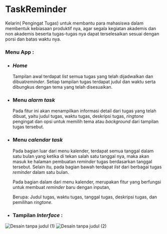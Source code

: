 # TaskReminder
Kelarin( Pengingat Tugas) untuk membantu para mahasiswa dalam membentuk kebiasaan produktif nya, 
agar segala kegiatan akademis dan non akademis beserta tugas-tugas nya dapat terselesaikan sesuai dengan porsi dan batas waktu nya.

### Menu App :
- ### *Home*
  Tampilan awal terdapat *list* semua tugas yang telah dijadwalkan dan dibuat*reminder*.
  Setiap tampilan tugas terdapat judul dan waktu serta dibungkus dengan tema yang telah disesuaikan.

- ### Menu *alarm task* 
  Pada fitur ini akan menampilkan informasi detail dari tugas yang telah dibuat, yaitu judul tugas, waktu tugas,
  deskripsi tugas, *ringtone* pengingat dan opsi untuk memilih tema atau *background* dari tampilan tugas tersebut.

-  ### Menu *calendar task*
    Pada bagian luar dari menu kalender, terdapat semua tanggal dalam satu bulan yang ketika di tekan salah 
    satu tanggal nya, maka akan masuk ke halaman pembuatan *reminder* tugas berdasarkan tanggal tersebut. 
    Selain itu, pada bagian bawah terdapat *list* dari berbagai tugas *reminder* dalam satu bulan.
  
    Pada bagian dalam dari menu kalender, merupakan fitur yang berfungsi untuk membuat *reminder* baru 
    dengan inputan,
  
    Berupa: Judul tugas, waktu tugas, tanggal tugas, deskripsi tugas, dan pemilihan *ringtone*.

* ### Tampilan *Interface* :
![Desain tanpa judul (1)](https://user-images.githubusercontent.com/100658838/217683866-92351a41-8c59-46c4-b47d-575a0ccfb9c7.png)
![Desain tanpa judul (2)](https://user-images.githubusercontent.com/100658838/217683872-bc88f29f-dc53-4a3a-a3f4-afda7b43f7ae.png)
